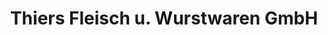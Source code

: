 ---
title: "Thiers Fleisch u. Wurstwaren GmbH"
url: /bochum/thiers-fleisch-u-wurstwaren-gmbh/
shop: Metzgerei
---